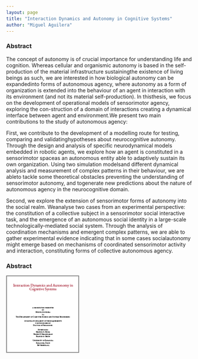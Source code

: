 ```yaml
---
layout: page
title: "Interaction Dynamics and Autonomy in Cognitive Systems"
author: "Miguel Aguilera"
---
```


### Abstract

The concept of autonomy is of crucial importance for understanding life and cognition. Whereas cellular and organismic autonomy is based in the self-production of the material infrastructure sustainingthe existence of living beings as such, we are interested in how biological autonomy can be expandedinto forms of autonomous agency, where autonomy as a form of organization is extended into the behaviour of an agent in interaction with its environment (and not its material self-production). In thisthesis, we focus on the development of operational models of sensorimotor agency, exploring the con-struction of a domain of interactions creating a dynamical interface between agent and environment.We present two main contributions to the study of autonomous agency:

First, we contribute to the development of a modelling route for testing, comparing and validatinghypotheses about neurocognitive autonomy. Through the design and analysis of specific neurodynamical models embedded in robotic agents, we explore how an agent is constituted in a sensorimotor spaceas an autonomous entity able to adaptively sustain its own organization. Using two simulation modelsand different dynamical analysis and measurement of complex patterns in their behaviour, we are ableto tackle some theoretical obstacles preventing the understanding of sensorimotor autonomy, and togenerate new predictions about the nature of autonomous agency in the neurocognitive domain.

Second, we explore the extension of sensorimotor forms of autonomy into the social realm. Weanalyse two cases from an experimental perspective: the constitution of a collective subject in a sensorimotor social interactive task, and the emergence of an autonomous social identity in a large-scale technologically-mediated social system. Through the analysis of coordination mechanisms and emergent complex patterns, we are able to gather experimental evidence indicating that in some cases socialautonomy might emerge based on mechanisms of coordinated sensorimotor activity and interaction, constituting forms of collective autonomous agency.


### Abstract

[![icon](/assets/img/phd-thesis-icon.png)](http://phdthesis.maguilera.net/)

